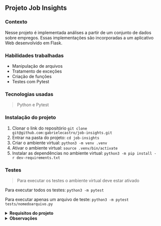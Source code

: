 ## Projeto Job Insights

### Contexto

Nesse projeto é implementada análises a partir de um conjunto de dados sobre empregos. Essas implementações são incorporadas a um aplicativo Web desenvolvido em Flask.

### Habilidades trabalhadas

* Manipulação de arquivos
* Tratamento de exceções
* Criação de funções
* Testes com Pytest

### Tecnologias usadas

>Python e Pytest

### Instalação do projeto

1. Clonar o link do repositório ```git clone git@github.com:gabrielecastro/job-insights.git``` 
2. Entrar na pasta do projeto: ```cd job-insights```
3. Criar o ambiente virtual: ```python3 -m venv .venv```
4. Ativar o ambiente virtual: ```source .venv/bin/activate```
5. Instalar as dependências no ambiente virtual: ```python3 -m pip install -r dev-requirements.txt```

### Testes

>Para executar os testes o ambiente virtual deve estar ativado

Para executar todos os testes: ```python3 -m pytest```  


Para executar apenas um arquivo de teste: ```python3 -m pytest tests/nomedoarquivo.py```      


<details>
<summary><strong>Requisitos do projeto</strong></summary><br />

#### 1 - Implementa a função read

>src/ jobs.py  


Esta função é responsável por abrir o arquivo CSV e retornar os dados no formato de uma lista de dicionários.

* A função recebe um path como parâmento (uma string com o caminho para o arquivo).
* A função abre o arquivo e lê seu conteúdo (tratando o arquivo como CSV).
* A função retorna uma lista de dicionários, onde as chaves são os cabeçalhos de cada coluna e os valores correspondem a cada linha.


#### 2 - Implementa a função get_unique_job_types

>src/ insights.py    


Esta função é responsável identificar quais tipos de empregos existem.

* A função recebe o path do arquivo csv como parâmetro.
* A função invoca a função jobs.read com o path recebido para obter os dados.
* A função retornaa uma lista de valores únicos presentes na coluna job_type.  

#### 3 - Implementa a função get_unique_industries

>src/ insights.py    


Esta função é responsável identificar quais indústrias estão representadas nesse conjunto de dados.

* A função recebe o path do arquivo csv como parâmetro.
* A função invoca a função jobs.read com o path recebido para obter os dados.
* A função desconsidera valores vazios.
* A função retorna uma lista de valores únicos presentes na coluna industry.  

#### 4 - Implementa a função get_max_salary

>src/ insights.py    


Esta função é responsável identificar qual maior valor de todas as faixas salariais.

* A função recebe o path do arquivo csv como parâmetro.
* A função invoca a função jobs.read com o path recebido para obter os dados.
* A função desconsidera valores vazios.
* A função retorna um valor inteiro com o maior salário presente na coluna max_salary.  

#### 5 - Implementa a função get_min_salary

>src/ insights.py    


Esta função é responsável identificar qual menor valor de todas as faixas salariais.

* A função recebe o path do arquivo csv como parâmetro.
* A função invoca a função jobs.read com o path recebido para obter os dados.
* A função desconsidera valores vazios.
* A função retorna um valor inteiro com o menor salário presente na coluna min_salary.  

#### 6 - Implementa a função filter_by_job_type

>src/ insights.py    


Esta função é responsável por filtrar os empregos por tipo de emprego.

* A função recebe uma lista de dicionários jobs como primeiro parâmetro.
* A função recebe uma string job_type como segundo parâmetro.
* A função retorna uma lista com todos os empregos onde a coluna job_type corresponde ao parâmetro job_type.  

#### 7 - Implementa a função filter_by_industry

>src/ insights.py    


Esta função é responsável por filtrar os empregos por indústria.

* A função recebe uma lista de dicionários jobs como primeiro parâmetro.
* A função recebe uma string industry como segundo parâmetro.
* A função retorna uma lista de dicionários com todos os empregos onde a coluna industry corresponde ao parâmetro industry.  


#### 8 - Implementa a função matches_salary_range

>src/ insights.py    


Esta função é responsável por conferir que o salário procurado está dentro da faixa salarial daquele emprego e se faz sentido, ou seja, se o valor mínimo é menor que o valor máximo.

* A função recebe um dicionário job como primeiro parâmetro, com as chaves min_salary e max_salary.
* A função recebe um inteiro salary como segundo parâmetro.
* A função lança um erro ValueError nos seguintes casos:  
  * alguma das chaves min_salary ou max_salary estão ausentes no dicionário;  
  * alguma das chaves min_salary ou max_salary tem valores não-numéricos;  
  * o valor de min_salary é maior que o valor de max_salary;  
  * o parâmetro salary tem valores não numéricos;  
*A função retorna True se o salário procurado está dentro da faixa salarial ou False se não está.  

#### 9 - Implementa a função filter_by_salary_range

>src/ insights.py    


Esta função é responsável por implementar o filtro.

* A função recebe uma lista de dicionários jobs como primeiro parâmetro.
* A função recebe um inteiro salary como segundo parâmetro.
* A função ignora os empregos com valores inválidos para min_salary ou max_salary. 
* A função retorna uma lista com todos os empregos onde o salário salary está entre os valores da coluna min_salary e max_salary.  

#### 10 - Implementa um teste para a função count_ocurrences

>tests/counter/test_counter.py  

O teste é responsável por garantir que a função garanta as especificações.  

* O teste chama a função count_ocurrences passando dois parâmetros:  
  * path uma string com o caminho do arquivo (src/jobs.csv);
  * word uma string com a palavra a ser contabilizada.
* O teste garante que a função retorna corretamente a quantidade de ocorrências da palavra solicitada.
* A contagem de palavras é case insentitive, ou seja, não diferencia letras maiúsculas de minúsculas. 

#### 11 - Implementa um teste para a função read_brazilian_file

>tests/brazilian/test_brazilian_jobs.py 

O teste é responsável por garantir que a função garanta as especificações.  

* O teste chama a função read_brazilian_file que recebe um parâmetro:  
  * path que é uma string com o caminho do arquivo csv em português (tests/mocks/brazilians_jobs.csv);
* Retorna uma lista de dicionários com as chaves em inglês.   

#### 12 - Implementa um teste para a sort_by

>tests/sorting/test_sorting.py

O teste é responsável por garantir que a função garanta as especificações.  

* A função sort_by recebe dois parâmetros: 
  * jobs uma lista de dicionários com os detalhes de cada emprego;
  * criteria uma string com uma chave para ser usada como critério de ordenação.
* O parâmetro criteria deve ter um destes valores: min_salary, max_salary, date_posted  
* A ordenação para min_salary deve ser crescente, mas para max_salary ou date_posted devem ser decrescentes.  
* Os empregos que não apresentarem um valor válido no campo escolhido para ordenação devem aparecer no final da lista.  

#### 13 - Implementa a página de um job

>src/routes_and_views.py  

Implementa a função job dentro do arquivo routes_and_views.py.  

* A função é decorada com a rota /job/<index>.  
* A função recebe um parâmetro index.  
* A função chama a read para ter uma lista com todos os jobs.  
* A função chama a get_job, declarada no arquivo src/more_insights.py, para selecionar um job específico pelo index.  
* A função renderiza o template job.jinja2, passando um parâmetro job contendo o job retornado pela get_job.
</details>    
 
 
 <details>
<summary><strong>Observações</strong></summary><br />  

 * Todos os arquivos que foram citados nos requisitos do projeto foram desenvolvidos por mim, o restante foram desenvolvidos pela Trybe.
</details>
